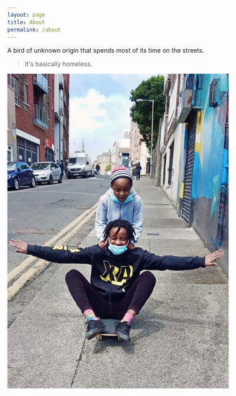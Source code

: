 ```yaml
---
layout: page
title: About
permalink: /about
---
```

A bird of unknown origin that spends most of its time on the streets.
> It's basically homeless.

<img src="/public/assets/images/wing_alternative.png" alt="wing alternative"/>

